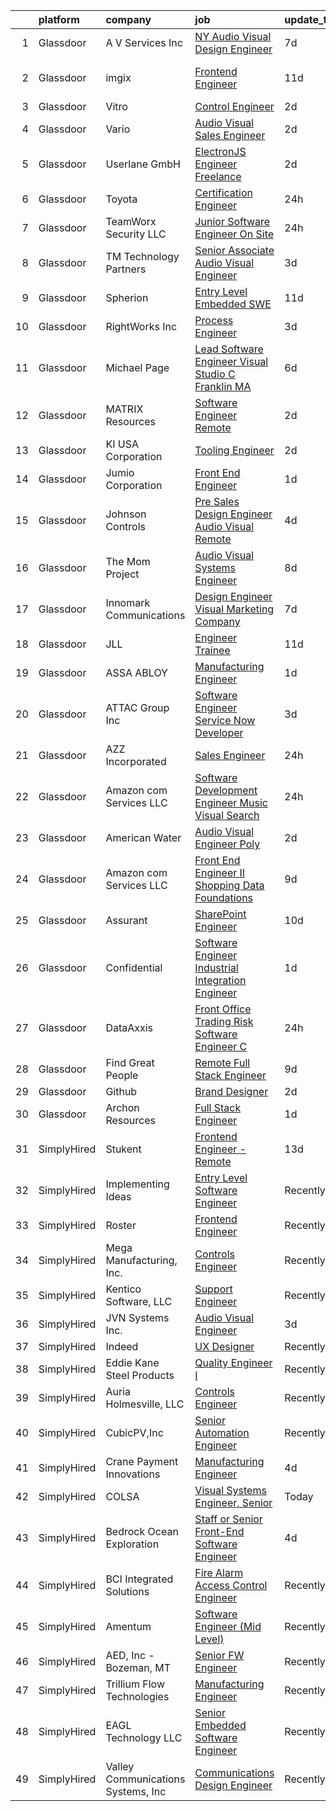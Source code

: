 

|    | platform    | company                            | job                                                                                                                                                                                                                                                                                                                                                                                                                                                                                                                                                                                                                                                                                                                                                                                                                                                                                                                                                                                                                                                                                                                                                                                                                                                                                                                                                                                                                                                           | update_time   | location                  |
|---:|:------------|:-----------------------------------|:--------------------------------------------------------------------------------------------------------------------------------------------------------------------------------------------------------------------------------------------------------------------------------------------------------------------------------------------------------------------------------------------------------------------------------------------------------------------------------------------------------------------------------------------------------------------------------------------------------------------------------------------------------------------------------------------------------------------------------------------------------------------------------------------------------------------------------------------------------------------------------------------------------------------------------------------------------------------------------------------------------------------------------------------------------------------------------------------------------------------------------------------------------------------------------------------------------------------------------------------------------------------------------------------------------------------------------------------------------------------------------------------------------------------------------------------------------------|:--------------|:--------------------------|
|  1 | Glassdoor   | A V Services Inc                   | [ NY  Audio Visual Design Engineer](https://www.glassdoor.com/partner/jobListing.htm?pos=102&ao=1110586&s=58&guid=0000018199a4fea1aecb31b25524edd9&src=GD_JOB_AD&t=SR&vt=w&ea=1&cs=1_0484f3fe&cb=1656140136575&jobListingId=1007947559108&cpc=2083F359452D1586&jrtk=3-0-1g6cq9vn0k6fj801-1g6cq9vnck24g800-66a8b7b770e9257f--6NYlbfkN0D_KRozbKJx95I3LRYgbj09bqBDFeyQG4s8tCOB31p2DLOHeGD_9cx5Wr4SHah_ZRQfeSyEbOQAUirE1_kiyaD8q5BjoHKY8YByjhRfdx7l_pMGwymlFBbA020yV0DrMBWXCrVpgnXmB1-pu1tabBOSnvrFkrpOOdAZ-lvXy7Olslc220kGdDcErfu2DMayq5qrhEYgV4ccup9Z_RJBdKDiA7Z6NeEMNU8UIuAUDk6yXf4jHxsASvpt2suxkvKl1u50ulb1OdgEykhlCvr5ZJXAfR4Ax7Loini5Ixd8HraOCy_X0ekjxCmyaVX2kTfh437Di5AiOU-Bplmv5JDAoPnYOo0To0YAQA9KeZca3UDDileaXZsz48KRV0JlTP1Afnv-pHFH5sh7nuQvBhw_grNIwLQocrdWB91BceqJrROXDg22hO-8QHr8NUrPpgQvE4D14y_-sfVufz4XeRY6HebpCFvxGtXek6VI6cbXqr2xf1IRvMDDrfgpK7QPfyUObYDKmwB_-woxXf1DirgC2FcC)                                                                                                                                                                                                                                                                                                                                                                                                                                                                                                                                                                  | 7d            | New York, NY              |
|  2 | Glassdoor   | imgix                              | [Frontend Engineer](https://www.glassdoor.com/partner/jobListing.htm?pos=119&ao=1136043&s=58&guid=0000018199a4fea1aecb31b25524edd9&src=GD_JOB_AD&t=SR&vt=w&ea=1&cs=1_902f8855&cb=1656140136577&jobListingId=1007935394759&jrtk=3-0-1g6cq9vn0k6fj801-1g6cq9vnck24g800-3cbb0eaebe09bfd8-)                                                                                                                                                                                                                                                                                                                                                                                                                                                                                                                                                                                                                                                                                                                                                                                                                                                                                                                                                                                                                                                                                                                                                                       | 11d           | San Francisco, CA         |
|  3 | Glassdoor   | Vitro                              | [Control Engineer](https://www.glassdoor.com/partner/jobListing.htm?pos=104&ao=1110586&s=58&guid=0000018199a4fea1aecb31b25524edd9&src=GD_JOB_AD&t=SR&vt=w&ea=1&cs=1_1f23b47d&cb=1656140136576&jobListingId=1007957108671&cpc=AA7790897323AD50&jrtk=3-0-1g6cq9vn0k6fj801-1g6cq9vnck24g800-d6bcee8aa424a9bc--6NYlbfkN0AtR68e5gWpPxoovZgA7Udo-dcymoK0NpHFMpIgh7LYzzV5reCnPPebyXvGsso3dFG81YE_32B95yA5XdeU3CzdN4zctUNK_HFg7Tw7MW0MDh-R7ifjPIe72dxqfB-59Zl-FOYzUgmj13o1jP70swIQNj-iABrFnEHNzXSBHukIU1cXpd_lOQ7Qmm-O0JJ2VyfZwYJvtd7DZYqM9CbiYWbqHPhDem4pdFT3SWLx-shE0nRIJ5gv7zjBFE-F55dlnG0TDoZG_nQYePIgmS19EcctMFkB7RdSxgljvuBYIH-mVi4cV6oMKp89oMtoEUomt8auIuzFAawg_UodQ4XXsk7ZchsPhM2gdrOzB-YBr7KRa0LEjbBC60Fx-P045YdnYV9bwFEb0Bn2Dhseh2VHOXriLTyH65zT8hhszLCseJVJfTVjhKqPc5Wz0xg3XceOEjEBfO1VXrxn9HAV5P-ccgZhg_VQgmqVKr5YeAUn0wjKeSuhOR4aQ29T9OO9mMeeHTtSKJZcun6F2A%3D%3D)                                                                                                                                                                                                                                                                                                                                                                                                                                                                                                                                                                                       | 2d            | Salem, OR                 |
|  4 | Glassdoor   | Vario                              | [Audio Visual Sales Engineer](https://www.glassdoor.com/partner/jobListing.htm?pos=103&ao=1110586&s=58&guid=0000018199a4fea1aecb31b25524edd9&src=GD_JOB_AD&t=SR&vt=w&ea=1&cs=1_586d3173&cb=1656140136576&jobListingId=1007957200554&cpc=DFCAFF9DFE7B86C3&jrtk=3-0-1g6cq9vn0k6fj801-1g6cq9vnck24g800-1cd875a76430fbde--6NYlbfkN0A4hgeKHdLyHgzaskNEvl2xXMVaueUT71iJOYpLYISQUMokOAxkb6e4txPs6f_S0ebvVT7mjiRIXvY5BrDZHvuKSsr0IpYfoC1TsAC_ZQuScOAhnEr9Rz-GRhmj27X-NIXUH769hQWDtwZmq8aVdcyqDKSjiBY_YyXgHRRdAo-w6Uv0R33OrIb4W-BpGXjT4ktdrxuFzt2SY1n0EjyFcgCw3TW3L5cXGElVNIkfPqqvyR3sNELrQDcrXReEKoRO9_9AUqkFbFZqHTwjpwefAYtziH06SJ1EC5Rdjypf8TBg_5Dyp5fJ4P4ASzON4L2INhqlQ5agjpdRcbVgW5J1Oe8OGWYGGO7qXy3o07sTynUbklulAjz1AQwY6qopeRUFJfXCPHpgAxCod-sD7kwR3NQrzdTjZ9-QbBrRwdya10TRMvDQdIe_P5wkjFJNvtpqa2ZdsYRWF1Imp3nexusvtl28zzQU_5GmbYod_o-Bx_kw7LIrxIkb4-Yv01QWGs5dxBwbP0c1cYJW4g%3D%3D)                                                                                                                                                                                                                                                                                                                                                                                                                                                                                                                                                                            | 2d            | Remote                    |
|  5 | Glassdoor   | Userlane GmbH                      | [ElectronJS Engineer  Freelance ](https://www.glassdoor.com/partner/jobListing.htm?pos=118&ao=1136043&s=58&guid=0000018199a4fea1aecb31b25524edd9&src=GD_JOB_AD&t=SR&vt=w&cs=1_84f3f4e1&cb=1656140136577&jobListingId=1007956526621&jrtk=3-0-1g6cq9vn0k6fj801-1g6cq9vnck24g800-e685a1c7f58ba98e-)                                                                                                                                                                                                                                                                                                                                                                                                                                                                                                                                                                                                                                                                                                                                                                                                                                                                                                                                                                                                                                                                                                                                                              | 2d            | Remote                    |
|  6 | Glassdoor   | Toyota                             | [Certification Engineer](https://www.glassdoor.com/partner/jobListing.htm?pos=121&ao=1136043&s=58&guid=0000018199a4fea1aecb31b25524edd9&src=GD_JOB_AD&t=SR&vt=w&cs=1_32e809d3&cb=1656140136578&jobListingId=1007962097619&jrtk=3-0-1g6cq9vn0k6fj801-1g6cq9vnck24g800-7a0488e73f076cba-)                                                                                                                                                                                                                                                                                                                                                                                                                                                                                                                                                                                                                                                                                                                                                                                                                                                                                                                                                                                                                                                                                                                                                                       | 24h           | Ann Arbor, MI             |
|  7 | Glassdoor   | TeamWorx Security  LLC             | [Junior Software Engineer  On Site ](https://www.glassdoor.com/partner/jobListing.htm?pos=123&ao=1136043&s=58&guid=0000018199a4fea1aecb31b25524edd9&src=GD_JOB_AD&t=SR&vt=w&ea=1&cs=1_26e5fcdd&cb=1656140136578&jobListingId=1007962729065&jrtk=3-0-1g6cq9vn0k6fj801-1g6cq9vnck24g800-6f43447fd8ce332e-)                                                                                                                                                                                                                                                                                                                                                                                                                                                                                                                                                                                                                                                                                                                                                                                                                                                                                                                                                                                                                                                                                                                                                      | 24h           | Laurel, MD                |
|  8 | Glassdoor   | TM Technology Partners             | [Senior Associate  Audio Visual Engineer](https://www.glassdoor.com/partner/jobListing.htm?pos=114&ao=1136043&s=58&guid=0000018199a4fea1aecb31b25524edd9&src=GD_JOB_AD&t=SR&vt=w&cs=1_96b16351&cb=1656140136577&jobListingId=1007955823820&jrtk=3-0-1g6cq9vn0k6fj801-1g6cq9vnck24g800-f651994018f2d4fd-)                                                                                                                                                                                                                                                                                                                                                                                                                                                                                                                                                                                                                                                                                                                                                                                                                                                                                                                                                                                                                                                                                                                                                      | 3d            | Remote                    |
|  9 | Glassdoor   | Spherion                           | [Entry Level Embedded SWE](https://www.glassdoor.com/partner/jobListing.htm?pos=110&ao=1110586&s=58&guid=0000018199a4fea1aecb31b25524edd9&src=GD_JOB_AD&t=SR&vt=w&ea=1&cs=1_6df81fea&cb=1656140136577&jobListingId=1007936100726&cpc=F4EED0218A761C36&jrtk=3-0-1g6cq9vn0k6fj801-1g6cq9vnck24g800-8ca876eb83a34a80--6NYlbfkN0AHaeY5S7ZH6ef5Hc_CeqbvuvIf954Kw-xy_wOPtwUDmCLSAeQAcrAl3Sn-tRxXzaOU5eKhSpCAOoJiG-A_8wNsqkuptpstVHlJgt-_7Ov2IKuouGIU0fQ5ROe-DmzZ-g7Uxy05FUePggwzFs-i0nBrC6NbuTuQR-u6vjCYgYxIAMs6Bf8T3xf9qzqB8oRcMvTLJ_X3GmLHf1gn9EDmwTgTc0P4MuBWZmBCEobvDZoKsh11fqvg3WfpRNht2I70xrZJd9UCPgZUpkJx72Gzpj1cQYjrsV76o6KKIsTgluDJoEuJT16L32XhCfFQdl_WBmrcHjucZ5c-WEMg7iMRmsMUr8gUfMyhP-f8iIZsvJx21_0PnTFJ_VjGigs0xm1H6EdEQ3N-3GqeJ4JD1Q-TdYMntQW4gAstPlN-mIlnrviGgH21blydJ-tGeQ4A8QVYlfmGcWWCZIdE4tjmI63loClKpvXz8ZEILw0nnoJBvbd9b4oaelhQNzCwAbUQkaMZ3Gjb0mezmcwJQQ%3D%3D)                                                                                                                                                                                                                                                                                                                                                                                                                                                                                                                                                                               | 11d           | Salt Lake City, UT        |
| 10 | Glassdoor   | RightWorks Inc                     | [Process Engineer](https://www.glassdoor.com/partner/jobListing.htm?pos=122&ao=1136043&s=58&guid=0000018199a4fea1aecb31b25524edd9&src=GD_JOB_AD&t=SR&vt=w&ea=1&cs=1_e7519f19&cb=1656140136578&jobListingId=1007954692075&jrtk=3-0-1g6cq9vn0k6fj801-1g6cq9vnck24g800-3c33596eb7ba1bff-)                                                                                                                                                                                                                                                                                                                                                                                                                                                                                                                                                                                                                                                                                                                                                                                                                                                                                                                                                                                                                                                                                                                                                                        | 3d            | Birmingham, AL            |
| 11 | Glassdoor   | Michael Page                       | [Lead Software Engineer   Visual Studio  C    Franklin  MA](https://www.glassdoor.com/partner/jobListing.htm?pos=109&ao=1110586&s=58&guid=0000018199a4fea1aecb31b25524edd9&src=GD_JOB_AD&t=SR&vt=w&cs=1_f32a60fe&cb=1656140136576&jobListingId=1007948757736&cpc=AC285F3A3ECA6BB0&jrtk=3-0-1g6cq9vn0k6fj801-1g6cq9vnck24g800-5843e0e9f0a50008--6NYlbfkN0BR3ykMnr3Vw97HK5IC0i9Uo32NXohanwqRY-CI8z69bl4xOa6Yve6w6NlWd53uNOfFpr7YxPn32AbAJZOW-49M6pGt6Me4vNU4jHcEOfsP0Absg8HjbWp3hH0pj7YhjTNvyP8y_9NuVs2QWNivPW74w1qaZmDo9ZurFB_LOzmWz0cPH4halLZfV2Tacqog_tpz6fFCrsOPcAmhw1oRSyTnQY2WypcrLs6OfNCl60vB-NwNg9VEzjnGKHr7yGlllQBWhLrx3vLT1i7cXuRTG3-v3MUC6sRoTU8H-h49dWxJNdV7hiipgbt3bphQpp-Avmn4BoXmzULMkhRgN211EyS57B8XbvPJsQAPNn3U9Vh0zUDGFtXhCQft84RJ6kjQgqfzTQnh3fzbdxj7JFddcyZ5Xyhvwn0N4pZSly7F0Pc4_n6zoKS2MRvqX3r6HbfWxywpBs7ryd5mdDyynR9aDzxSljNNz7JfkyyxzqxqPLsrsrG19I4qBWJ0FlY0MeV18pvqYKjtXkIysCRIREjm0Po3Z5AnWaW6oEd6L6YXLGGp81H_R0j_ogtPvTe9QCB_VglSsAyzsBWiOW-RPnlLu-9MxzwyfzupA8azTyoNwjBh8VwJXdb1KYvMZXxHvQSI36gpFxvsjaSSv5yXCHLHDkR6T1wE8jMnzUDIuWWRziS1MZ6xQ5RGibz_nmQ1DL92cznQ5HakVo6clyCuCn70OtXyJXi6XR4zWDR_EzubJlInEEdHVrpWrUwj0YAgYKaXjTjp4NHZCuYrCOEGvgouNi-OeuYwMU6JCroki5wh7HHikiTrfjq_MnoxtG5O2UPN1h1a4ys0B_HbhV-U_t2GjNdTtYjf4MMmL9vuShTPRnJ-SmGevFo8K68TF509WXQWEPXDF8dS_4-U1xEDrKXLEqpqhnWgVSycKjTDwO4_mxK-E-ED4aV_8EfAMbFrXVsQZUqjFvsGtF0DkkHmFdg-3yGEIVXtyH4oowme-_6cCxB5ATaBmJKnnWXrnlbgUlFFKslrcqE5oE8BdlLc9kL4Y1TIoNVrJh2ZeAQ%3D) | 6d            | Attleboro, MA             |
| 12 | Glassdoor   | MATRIX Resources                   | [Software Engineer Remote](https://www.glassdoor.com/partner/jobListing.htm?pos=111&ao=1110586&s=58&guid=0000018199a4fea1aecb31b25524edd9&src=GD_JOB_AD&t=SR&vt=w&ea=1&cs=1_3a3711b1&cb=1656140136577&jobListingId=1007958108216&cpc=C4A69CCDBB3B9599&jrtk=3-0-1g6cq9vn0k6fj801-1g6cq9vnck24g800-8068608305ccc952--6NYlbfkN0De5ppvndiyxA0pMSLQzOe_j9Mra0KF_8EhxTxOKXtZIfhM20E97mGJ28x3XA14Fw2vGxXHBg4qGNLg5cf3X6OmlyHFNNdDLVOrAWkY36_HyDNonQGELphYM3Wubmj2taHqa1AFvYcB5gll24ZSErUlz5QqCQHXOlnlkTL0lasScxcGQ5e0RLWlA-3hebg9YjkZA8IBtvEIghZYZxBybyjogGSKsKb6qJVeD2AMOLaHFgBX3vNBQ5mHFdRqKvATOh8ffH6-qsIcp60Vf784kBZ-EU-hT8mTeqObhtdpMkFaLmI2CaOlL6djSDcR8RI3heS_D-er0ZRVJB2Radq4RH17CflO0fW16dFcOqepZBI5Wt10WFzHfPuXpvmuh72cNtUJzHrF6zQ5etvZkPuiN7TbsF7QoeEeKNOzVDXKP_csRVJZO4BPItQJxr-h-F76CHKHWRceIrrB288_LgjBFm1JpBMDS_QRMDRTCNfKq5Z-4IRDkGj1DRrtxcTPf8vC_DYIECr4zq6Rl8hBnqt4kjWrrRtG3T5zpbAbw4LW7kKSIg%3D%3D)                                                                                                                                                                                                                                                                                                                                                                                                                                                                                                                                               | 2d            | Phoenix, AZ               |
| 13 | Glassdoor   | KI USA Corporation                 | [Tooling Engineer](https://www.glassdoor.com/partner/jobListing.htm?pos=101&ao=1110586&s=58&guid=0000018199a4fea1aecb31b25524edd9&src=GD_JOB_AD&t=SR&vt=w&ea=1&cs=1_7afe1075&cb=1656140136575&jobListingId=1007957272760&cpc=0D76E540772BACE7&jrtk=3-0-1g6cq9vn0k6fj801-1g6cq9vnck24g800-80d3c1c808512d19--6NYlbfkN0Dx3r3E47sSe5bB3PIy1uzBZvlB7xy2NhfhZMlxQTsxrM9CNnVPR6P6_Q8yJ-Q8QzhFoV4ekRgrx4s0oIi4sAqhO_KFCABulhQULeC2gdK6DaNjJitqQF4H9_J45dGG4j0WwZP73M87DLVfcWbXPdYA6G8JxZTfcZVR6kwibTH2DlxncfXZlSNhAlMaABPVF-P3RjjIF7kTl0HIAG5e87VwNSOY_yDjdgnMvui_VPzqqL6d_1_zDRfklFyX-2-inK3iP8WTxfvkFrC9_FFd32SzsFFHhCz8LTay3NDviy2uIghrF8_ozGXFg1u47-Nq_Ve_szsdyRi7G4qAsauJRNRmpZLhUD8KfOSoXhl0jwc8ih9uNx9MugtDI_xM71tnXj3LMp5kkaCuplwGi8d1br2IvnxTbwOYFgVrE-39EBVkvRCY-NVyjmOoU1a8B15xrqfs_FWIhaW42MYnrlIHgseKBMH4lYD-VH3FF8aX0RpZ7HvXI9bkXhtKV-nrNuow-7atjqk4BJ3MMA%3D%3D)                                                                                                                                                                                                                                                                                                                                                                                                                                                                                                                                                                                       | 2d            | Berea, KY                 |
| 14 | Glassdoor   | Jumio Corporation                  | [Front End Engineer](https://www.glassdoor.com/partner/jobListing.htm?pos=125&ao=1136043&s=58&guid=0000018199a4fea1aecb31b25524edd9&src=GD_JOB_AD&t=SR&vt=w&cs=1_17c0be54&cb=1656140136578&jobListingId=1007960270886&jrtk=3-0-1g6cq9vn0k6fj801-1g6cq9vnck24g800-fbdc726365d276c1-)                                                                                                                                                                                                                                                                                                                                                                                                                                                                                                                                                                                                                                                                                                                                                                                                                                                                                                                                                                                                                                                                                                                                                                           | 1d            | Remote                    |
| 15 | Glassdoor   | Johnson Controls                   | [Pre Sales Design Engineer  Audio Visual Remote](https://www.glassdoor.com/partner/jobListing.htm?pos=105&ao=1110586&s=58&guid=0000018199a4fea1aecb31b25524edd9&src=GD_JOB_AD&t=SR&vt=w&cs=1_25aeb315&cb=1656140136576&jobListingId=1007952143167&cpc=BC94DADD91C18169&jrtk=3-0-1g6cq9vn0k6fj801-1g6cq9vnck24g800-b3f02605dbb9b13b--6NYlbfkN0BiJjoAX1y632RJo0LgExWlQmIqESJcD9SmircHFj8EI1Q71FD2QN7UPy-wV1RweULECK8rGZdpcMgMtsPMEj30bZXTgUjCRjd0-d03T3R7Li5zA9aq2KuSMeYIhwDv1QhePEYm5fpdszIRdHK2LGb8Qgic8L2245-4rRbtk_1P8LgjjqvRuV2idzWtCNdZW_u9A--a3UsXKf0g7uXEC8RyncaTR5nRepsm6Qdb3T-p7M1N6NVESnFqwmyZsZ_GRSrOzL2vBLBYK_sEPrhTrwgrGBOhe6-fwXNhNsM45GXva0OVSbuZcvRR_4w7hEex-IAs--HRomLTZaXaigcSVkpVshiN74i7S0kqM9-32adTpZ68FCnkyzVmmsCrDZPHxHC16hRXp0RpMaJuzNoG2mPz5xKeof6xfCjP_XcfbpBoQPhdAASl578bURa81k34ohlE-jzBs16OY0SvoQlo4l18SFXeZ33SZKOn7YyI8gfZ1S_F0zYmFmJP2Q9p4TPOt6Y%3D)                                                                                                                                                                                                                                                                                                                                                                                                                                                                                                                                                                            | 4d            | Roswell, GA               |
| 16 | Glassdoor   | The Mom Project                    | [Audio Visual Systems Engineer](https://www.glassdoor.com/partner/jobListing.htm?pos=107&ao=1110586&s=58&guid=0000018199a4fea1aecb31b25524edd9&src=GD_JOB_AD&t=SR&vt=w&cs=1_069f9f8c&cb=1656140136576&jobListingId=1007944661856&cpc=9C2286EA3771AAF6&jrtk=3-0-1g6cq9vn0k6fj801-1g6cq9vnck24g800-8d297b7f42d8961c--6NYlbfkN0BDp_epf89aHDQhKpPegNJQ_ldQpEFZQsM9OcONMGxWx6pU56EKHF58QjVdAUvn2gUvpzZk9IthuvokYIcOipronJcTOcPrHT0us9tx-90wtcUD59OyDN7-U2L4baohKg5v3Y3LbFPGSAFRjIpdKMBtycb2CJB5ll9Cca1jBsFCTMBTgpybQPkymv-31eskzRDEOgJw5ZWRbB3E2z3S5ZSsSp--3BXDK6IJpvD85VeQmH75QU5t51jN3aNwvckR3JUrYwUyiYm58V2DUyRBeKJ2U35Ysya8jo42C6jFe_Myo3BZIrCETYscVf9P75TBAqEaYcd9QELjP2rtHnqt1H94h8hv5lo_Htdp_3sdkxyv36M72vMk7BalkWWE_PXZ7AQZiSEGpIVYTHRS1mysBZPK28rRUDkB0iwRoix_0ogWW0L1vv2885cP01UZ3gl-07bNjpmFsHyK1sbE9oTNNGhClhF8H5ldhYRJm90ug28cy-9Bnyxb4TBEthmVHgEpZfNNFT08h-dRf_1AQoJcBflrsCMtFNxTWwK7JVaPlXakp7JK2tfgGu4yMfH3D7ww99VodXJeVxtFvw%3D%3D)                                                                                                                                                                                                                                                                                                                                                                                                                                                                                                               | 8d            | New York, NY              |
| 17 | Glassdoor   | Innomark Communications            | [Design Engineer   Visual Marketing Company](https://www.glassdoor.com/partner/jobListing.htm?pos=129&ao=1136043&s=58&guid=0000018199a4fea1aecb31b25524edd9&src=GD_JOB_AD&t=SR&vt=w&cs=1_6d8e716f&cb=1656140136578&jobListingId=1007947449027&jrtk=3-0-1g6cq9vn0k6fj801-1g6cq9vnck24g800-635043f629117046-)                                                                                                                                                                                                                                                                                                                                                                                                                                                                                                                                                                                                                                                                                                                                                                                                                                                                                                                                                                                                                                                                                                                                                   | 7d            | Fairfield, OH             |
| 18 | Glassdoor   | JLL                                | [Engineer Trainee](https://www.glassdoor.com/partner/jobListing.htm?pos=113&ao=1136043&s=58&guid=0000018199a4fea1aecb31b25524edd9&src=GD_JOB_AD&t=SR&vt=w&cs=1_16cdd2d6&cb=1656140136577&jobListingId=1007936696944&jrtk=3-0-1g6cq9vn0k6fj801-1g6cq9vnck24g800-44457d447ddd9aee-)                                                                                                                                                                                                                                                                                                                                                                                                                                                                                                                                                                                                                                                                                                                                                                                                                                                                                                                                                                                                                                                                                                                                                                             | 11d           | Chicago, IL               |
| 19 | Glassdoor   | ASSA ABLOY                         | [Manufacturing Engineer](https://www.glassdoor.com/partner/jobListing.htm?pos=128&ao=1136043&s=58&guid=0000018199a4fea1aecb31b25524edd9&src=GD_JOB_AD&t=SR&vt=w&ea=1&cs=1_532a7c58&cb=1656140136578&jobListingId=1007959937290&jrtk=3-0-1g6cq9vn0k6fj801-1g6cq9vnck24g800-97d64387c1f03414-)                                                                                                                                                                                                                                                                                                                                                                                                                                                                                                                                                                                                                                                                                                                                                                                                                                                                                                                                                                                                                                                                                                                                                                  | 1d            | Berlin, CT                |
| 20 | Glassdoor   | ATTAC Group  Inc                   | [Software Engineer  Service Now Developer](https://www.glassdoor.com/partner/jobListing.htm?pos=108&ao=1110586&s=58&guid=0000018199a4fea1aecb31b25524edd9&src=GD_JOB_AD&t=SR&vt=w&ea=1&cs=1_c8c5cf6a&cb=1656140136577&jobListingId=1007954383390&cpc=75B6770C194DCF89&jrtk=3-0-1g6cq9vn0k6fj801-1g6cq9vnck24g800-72d6e127f59f9dc9--6NYlbfkN0CKOM210314tCtANQS10vRwwNSAhajZL99sxS6OFF0uIr_d2aBmXu0axJsjchYigiOTX2dDcBCnH6yZTIsnZ2teGqyEzFzp2iMSBexw4hqFNskNs1s_YgM4snB0bxDifA3oM7rR-80O3ZSqfSU7X5ijbwJHEzO8XFxkNr5oHK6_caLpjyLnB1d49EDZ-_iyu7jvaK9qqX0fy_Az5ebgx3_APGOtJICDDRSDn5SjB9iDIYgGW2Ar2Z5pewxRArqLEaJOsTz2HBxHE2J1OJrbfeCBn2ixBSBiH3KLt4uJVS0RB3P_DY-p3BoKm3MHrFG_CmILKin7OYdaemNNB6GYtUMNmbGhnRh45N6DV_cPds31meWHfCkp-f6jT0g64P3UcXq7moWtj77445rU2AKALFw8K73jPlTRoxo1gng8TWTC_js4s_vPB6JIG71uuRRiV-tqFi4uh0jRJYOWnGUwp7L8x1vHtm-NuFL4haAactDGl-SEt9_alhyBqk1dOyU2OfxHe_NDGMqGs92nEewrSJu_efA2ycDk67w%3D)                                                                                                                                                                                                                                                                                                                                                                                                                                                                                                                                             | 3d            | Remote                    |
| 21 | Glassdoor   | AZZ Incorporated                   | [Sales Engineer](https://www.glassdoor.com/partner/jobListing.htm?pos=115&ao=1136043&s=58&guid=0000018199a4fea1aecb31b25524edd9&src=GD_JOB_AD&t=SR&vt=w&cs=1_d6adf79f&cb=1656140136577&jobListingId=1007962749849&jrtk=3-0-1g6cq9vn0k6fj801-1g6cq9vnck24g800-0635f4642ec24548-)                                                                                                                                                                                                                                                                                                                                                                                                                                                                                                                                                                                                                                                                                                                                                                                                                                                                                                                                                                                                                                                                                                                                                                               | 24h           | Pittsburg, KS             |
| 22 | Glassdoor   | Amazon com Services LLC            | [Software Development Engineer  Music Visual Search](https://www.glassdoor.com/partner/jobListing.htm?pos=130&ao=1136043&s=58&guid=0000018199a4fea1aecb31b25524edd9&src=GD_JOB_AD&t=SR&vt=w&cs=1_f218e3bb&cb=1656140136578&jobListingId=1007961134644&jrtk=3-0-1g6cq9vn0k6fj801-1g6cq9vnck24g800-4fefe5b92c20ac62-)                                                                                                                                                                                                                                                                                                                                                                                                                                                                                                                                                                                                                                                                                                                                                                                                                                                                                                                                                                                                                                                                                                                                           | 24h           | San Francisco, CA         |
| 23 | Glassdoor   | American Water                     | [Audio Visual Engineer   Poly](https://www.glassdoor.com/partner/jobListing.htm?pos=116&ao=1136043&s=58&guid=0000018199a4fea1aecb31b25524edd9&src=GD_JOB_AD&t=SR&vt=w&cs=1_1c573bb2&cb=1656140136578&jobListingId=1007956915225&jrtk=3-0-1g6cq9vn0k6fj801-1g6cq9vnck24g800-330b8cf87b788ee4-)                                                                                                                                                                                                                                                                                                                                                                                                                                                                                                                                                                                                                                                                                                                                                                                                                                                                                                                                                                                                                                                                                                                                                                 | 2d            | Camden, NJ                |
| 24 | Glassdoor   | Amazon com Services LLC            | [Front End Engineer II  Shopping Data Foundations](https://www.glassdoor.com/partner/jobListing.htm?pos=126&ao=1136043&s=58&guid=0000018199a4fea1aecb31b25524edd9&src=GD_JOB_AD&t=SR&vt=w&cs=1_e362826f&cb=1656140136578&jobListingId=1007942618995&jrtk=3-0-1g6cq9vn0k6fj801-1g6cq9vnck24g800-8d3b875f16cff983-)                                                                                                                                                                                                                                                                                                                                                                                                                                                                                                                                                                                                                                                                                                                                                                                                                                                                                                                                                                                                                                                                                                                                             | 9d            | Remote                    |
| 25 | Glassdoor   | Assurant                           | [SharePoint Engineer](https://www.glassdoor.com/partner/jobListing.htm?pos=127&ao=1136043&s=58&guid=0000018199a4fea1aecb31b25524edd9&src=GD_JOB_AD&t=SR&vt=w&cs=1_4bc90012&cb=1656140136578&jobListingId=1007940008071&jrtk=3-0-1g6cq9vn0k6fj801-1g6cq9vnck24g800-3d9f2731ab912e64-)                                                                                                                                                                                                                                                                                                                                                                                                                                                                                                                                                                                                                                                                                                                                                                                                                                                                                                                                                                                                                                                                                                                                                                          | 10d           | Remote                    |
| 26 | Glassdoor   | Confidential                       | [Software Engineer  Industrial Integration Engineer ](https://www.glassdoor.com/partner/jobListing.htm?pos=106&ao=1110586&s=58&guid=0000018199a4fea1aecb31b25524edd9&src=GD_JOB_AD&t=SR&vt=w&ea=1&cs=1_aa4851ed&cb=1656140136576&jobListingId=1007959273724&cpc=F45C15D234B746DE&jrtk=3-0-1g6cq9vn0k6fj801-1g6cq9vnck24g800-c249822248b4dceb--6NYlbfkN0AooOFkbJtb6uXmUbSGpYBI8krv0JXgRfQB_qIpUGip4nlxLR-pOAHcaCTpiySbbkwHGuN1LodF9yfMo_9iVR2ClNycslAbLJt6J0mED8x0RTSPiPAAs4hjG7ET_F_9YmG8DIIj1H2_cdkE5mwPa0kUBjNXJAg1vTVx3e27-CDpnoVwdoXqqGAFPyV7yyoymiIZnxPuNDeMVpB2TOB8mrza521VcdNwG66B5Irn3_6CSvjO5D8y6d340mQafpYHdATa5eiuDP6ZHn20sqQL4glP4NpMxM8Vvka2DGa7OH5Zsygr6F8T2mqOSY7SjYn_pGsLXKHi5O4xYOXCdXoVBCikcM8qWFJmhdLJk4hV7XJt-bmxO55PIon8KVKJzFZzTaCSj-rLxL_agWDxfXeoT_vX-4VFu1gl6GAsSc84FRxENsMkbiLn9Oh-Evm1zCVUqJwpouil5yyI0PT6BaihSBCV1oEF0TKgSM6W-csug9qt5WOt2a7WE8tHrmwV2GbTG5YY0oE7g4pxJBpwHRvEOlNk)                                                                                                                                                                                                                                                                                                                                                                                                                                                                                                                                                | 1d            | Winter Park, FL           |
| 27 | Glassdoor   | DataAxxis                          | [Front Office Trading   Risk Software Engineer  C  ](https://www.glassdoor.com/partner/jobListing.htm?pos=117&ao=1136043&s=58&guid=0000018199a4fea1aecb31b25524edd9&src=GD_JOB_AD&t=SR&vt=w&ea=1&cs=1_90454773&cb=1656140136577&jobListingId=1007961437551&jrtk=3-0-1g6cq9vn0k6fj801-1g6cq9vnck24g800-2328c5e6674d3354-)                                                                                                                                                                                                                                                                                                                                                                                                                                                                                                                                                                                                                                                                                                                                                                                                                                                                                                                                                                                                                                                                                                                                      | 24h           | New York, NY              |
| 28 | Glassdoor   | Find Great People                  | [Remote Full Stack Engineer](https://www.glassdoor.com/partner/jobListing.htm?pos=112&ao=1110586&s=58&guid=0000018199a4fea1aecb31b25524edd9&src=GD_JOB_AD&t=SR&vt=w&ea=1&cs=1_6f46bc24&cb=1656140136577&jobListingId=1007941877320&cpc=9908D8D4413DBB8A&jrtk=3-0-1g6cq9vn0k6fj801-1g6cq9vnck24g800-5bded719c7eaa10d--6NYlbfkN0AB_wwm9c7mTJ6mF64Z4C4YaWvUN0ue2WMj8uKqDGvbSUpQdFC8tKXzAleKNXG88hZ073tKn5cZSPVD-DSi4trtPg4MIDM5HoEYFjYUg9Vjl7m0gdVCVWl_mSaanasvuFWURzfF4XD35UfXqeoMI6GuzZ1eFQ4GAtQHLk44NyRg9_YmgkGTrs9WkeiQ_x3UP5uyrqi_t2n7ZrCac3nN_JGMSQmvAoMZqOsT616aQwk9DMDG-_ekrHesHEVUlYXHzQSQ4ONZuNvLDg7OkLa0euiDoPrhjRu3hO0_Jbiz8WkWD_DMNrDTVDNp5Srt_0faNg9w8QRdG03_L4SRhz-Tb5QurgMsSdhtzlS-AAU9vPyyxnTn-OjIKsHvwyfqCy_sDwSvzwt_mho67_Eb7tJtxNcA9vstBn7KAa4OdQ5rrVH1WGoleOHa_uULlSMWAHLRJl1pZB8ktCR4lSoJArNcnSqUFL3FUzo3TZxgruKYN89bWRhL4oJ46M2O98LWQu16YDDhxx4Mr2i2ydGSZ60eYTD1)                                                                                                                                                                                                                                                                                                                                                                                                                                                                                                                                                                         | 9d            | Remote                    |
| 29 | Glassdoor   | Github                             | [Brand Designer](https://www.glassdoor.com/partner/jobListing.htm?pos=120&ao=1136043&s=58&guid=0000018199a4fea1aecb31b25524edd9&src=GD_JOB_AD&t=SR&vt=w&cs=1_f13d69e9&cb=1656140136578&jobListingId=1007957287973&jrtk=3-0-1g6cq9vn0k6fj801-1g6cq9vnck24g800-5a966aaeafda2f22-)                                                                                                                                                                                                                                                                                                                                                                                                                                                                                                                                                                                                                                                                                                                                                                                                                                                                                                                                                                                                                                                                                                                                                                               | 2d            | Remote                    |
| 30 | Glassdoor   | Archon Resources                   | [Full Stack Engineer](https://www.glassdoor.com/partner/jobListing.htm?pos=124&ao=1136043&s=58&guid=0000018199a4fea1aecb31b25524edd9&src=GD_JOB_AD&t=SR&vt=w&ea=1&cs=1_d415ed82&cb=1656140136578&jobListingId=1007959523504&jrtk=3-0-1g6cq9vn0k6fj801-1g6cq9vnck24g800-7ffb3cfda1df0988-)                                                                                                                                                                                                                                                                                                                                                                                                                                                                                                                                                                                                                                                                                                                                                                                                                                                                                                                                                                                                                                                                                                                                                                     | 1d            | Remote                    |
| 31 | SimplyHired | Stukent                            | [Frontend Engineer - Remote](https://www.simplyhired.com/job/JEwZniQ5bbORD0o2R6JnMiyL_XKGBiPx51je9ZVqanRO5tM-X-lkhg?q=visual+engineer)                                                                                                                                                                                                                                                                                                                                                                                                                                                                                                                                                                                                                                                                                                                                                                                                                                                                                                                                                                                                                                                                                                                                                                                                                                                                                                                        | 13d           | Idaho Falls, ID           |
| 32 | SimplyHired | Implementing Ideas                 | [Entry Level Software Engineer](https://www.simplyhired.com/job/cfwPEP7aT61EKJxtlPQ9WkfOiVe4ed-kFvmc4kzYI24Gq3hhJLxR_Q?q=visual+engineer)                                                                                                                                                                                                                                                                                                                                                                                                                                                                                                                                                                                                                                                                                                                                                                                                                                                                                                                                                                                                                                                                                                                                                                                                                                                                                                                     | Recently      | Orem, UT                  |
| 33 | SimplyHired | Roster                             | [Frontend Engineer](https://www.simplyhired.com/job/sG3x3X_PfMGqwuhQ7ddK67y3kFEf4qd8p0ZnRCJoqEAECSU8q1GUEA?q=visual+engineer)                                                                                                                                                                                                                                                                                                                                                                                                                                                                                                                                                                                                                                                                                                                                                                                                                                                                                                                                                                                                                                                                                                                                                                                                                                                                                                                                 | Recently      | New York State            |
| 34 | SimplyHired | Mega Manufacturing, Inc.           | [Controls Engineer](https://www.simplyhired.com/job/A-PuLvSL_MSX4LQRH98oIWQQrXj2TQ7eGS_jFvpYgV-Fy8o4GRfiNw?q=visual+engineer)                                                                                                                                                                                                                                                                                                                                                                                                                                                                                                                                                                                                                                                                                                                                                                                                                                                                                                                                                                                                                                                                                                                                                                                                                                                                                                                                 | Recently      | Rockford, IL              |
| 35 | SimplyHired | Kentico Software, LLC              | [Support Engineer](https://www.simplyhired.com/job/eDsqLWtJS0PJktrpimBHpMlmyU3LT_JgCLyguW0Dmu6Y5q0LXmnPnw?q=visual+engineer)                                                                                                                                                                                                                                                                                                                                                                                                                                                                                                                                                                                                                                                                                                                                                                                                                                                                                                                                                                                                                                                                                                                                                                                                                                                                                                                                  | Recently      | Remote                    |
| 36 | SimplyHired | JVN Systems Inc.                   | [Audio Visual Engineer](https://www.simplyhired.com/job/DXjdSRKKs36tDJvDCvFU72IZAdzLWbyCtQ6q_kcDFpsNqvhEFFLIDQ?q=visual+engineer)                                                                                                                                                                                                                                                                                                                                                                                                                                                                                                                                                                                                                                                                                                                                                                                                                                                                                                                                                                                                                                                                                                                                                                                                                                                                                                                             | 3d            | Deer Park, NY             |
| 37 | SimplyHired | Indeed                             | [UX Designer](https://www.simplyhired.com/job/pW2VL-yr-73EwXFzzqPctN7Y_VEAytb3IOv_Ax2Rq27Uy4InUCgHqg?q=visual+engineer)                                                                                                                                                                                                                                                                                                                                                                                                                                                                                                                                                                                                                                                                                                                                                                                                                                                                                                                                                                                                                                                                                                                                                                                                                                                                                                                                       | Recently      | United States             |
| 38 | SimplyHired | Eddie Kane Steel Products          | [Quality Engineer I](https://www.simplyhired.com/job/Oah94OjFlDmEw6k337ln8J6ff2e1JhXPuxAodln80cIgc-DlkxuUkQ?q=visual+engineer)                                                                                                                                                                                                                                                                                                                                                                                                                                                                                                                                                                                                                                                                                                                                                                                                                                                                                                                                                                                                                                                                                                                                                                                                                                                                                                                                | Recently      | Ahoskie, NC               |
| 39 | SimplyHired | Auria Holmesville, LLC             | [Controls Engineer](https://www.simplyhired.com/job/H9ySpmzmX41Kf7rJJ0QB-GNk_MmlHglemE5OHIkVFEeemfRG1kNQKw?q=visual+engineer)                                                                                                                                                                                                                                                                                                                                                                                                                                                                                                                                                                                                                                                                                                                                                                                                                                                                                                                                                                                                                                                                                                                                                                                                                                                                                                                                 | Recently      | Holmesville, OH           |
| 40 | SimplyHired | CubicPV,Inc                        | [Senior Automation Engineer](https://www.simplyhired.com/job/uASmelIB8yC3IA4zjxkT9OVEZ68WTExJl2vbpy1q008VC_TE-xt5xQ?q=visual+engineer)                                                                                                                                                                                                                                                                                                                                                                                                                                                                                                                                                                                                                                                                                                                                                                                                                                                                                                                                                                                                                                                                                                                                                                                                                                                                                                                        | Recently      | Bedford, MA               |
| 41 | SimplyHired | Crane Payment Innovations          | [Manufacturing Engineer](https://www.simplyhired.com/job/KrLNCUAH_3kgpvZk16jNOl_TOKMdcGGEnOO_AuRLx6x2UasvagcJAw?q=visual+engineer)                                                                                                                                                                                                                                                                                                                                                                                                                                                                                                                                                                                                                                                                                                                                                                                                                                                                                                                                                                                                                                                                                                                                                                                                                                                                                                                            | 4d            | Williston, SC             |
| 42 | SimplyHired | COLSA                              | [Visual Systems Engineer, Senior](https://www.simplyhired.com/job/5LnApvRx9-vlEqy1d-BmEoyq9ortU-vF2PdxsYiNLjubo_7njX-eKg?q=visual+engineer)                                                                                                                                                                                                                                                                                                                                                                                                                                                                                                                                                                                                                                                                                                                                                                                                                                                                                                                                                                                                                                                                                                                                                                                                                                                                                                                   | Today         | Dayton, OH                |
| 43 | SimplyHired | Bedrock Ocean Exploration          | [Staff or Senior Front-End Software Engineer](https://www.simplyhired.com/job/L-aUmsfCsepo4V_bRBKQjNSIo7rK5N3QKL2YSrx-v7fwZPAUnvBPSw?q=visual+engineer)                                                                                                                                                                                                                                                                                                                                                                                                                                                                                                                                                                                                                                                                                                                                                                                                                                                                                                                                                                                                                                                                                                                                                                                                                                                                                                       | 4d            | New York, NY +3 locations |
| 44 | SimplyHired | BCI Integrated Solutions           | [Fire Alarm Access Control Engineer](https://www.simplyhired.com/job/Pq0EMsEZTaU3QO8asTLl_XvBqNzaaR984e01M5cAc3KdXDZuSFfv8A?q=visual+engineer)                                                                                                                                                                                                                                                                                                                                                                                                                                                                                                                                                                                                                                                                                                                                                                                                                                                                                                                                                                                                                                                                                                                                                                                                                                                                                                                | Recently      | Tampa, FL                 |
| 45 | SimplyHired | Amentum                            | [Software Engineer (Mid Level)](https://www.simplyhired.com/job/pE-SjcX7eT0llPcxXt3ALLpY3OUzqJ-rHbCae0daU-relpLlXHpzIQ?q=visual+engineer)                                                                                                                                                                                                                                                                                                                                                                                                                                                                                                                                                                                                                                                                                                                                                                                                                                                                                                                                                                                                                                                                                                                                                                                                                                                                                                                     | Recently      | Dahlgren, VA              |
| 46 | SimplyHired | AED, Inc - Bozeman, MT             | [Senior FW Engineer](https://www.simplyhired.com/job/zINmUZXgScoXXgS_gyiF3t60esMGL8VWIM8nJ8Kv2CvxPHXAK-fHew?q=visual+engineer)                                                                                                                                                                                                                                                                                                                                                                                                                                                                                                                                                                                                                                                                                                                                                                                                                                                                                                                                                                                                                                                                                                                                                                                                                                                                                                                                | Recently      | Bozeman, MT               |
| 47 | SimplyHired | Trillium Flow Technologies         | [Manufacturing Engineer](https://www.simplyhired.com/job/R5OumYuk9WNefwGpQyCL7SXOKM9CE_p0gDtG8T--6feNE51vCLdT2Q?q=visual+engineer)                                                                                                                                                                                                                                                                                                                                                                                                                                                                                                                                                                                                                                                                                                                                                                                                                                                                                                                                                                                                                                                                                                                                                                                                                                                                                                                            | Recently      | Fresno, CA                |
| 48 | SimplyHired | EAGL Technology LLC                | [Senior Embedded Software Engineer](https://www.simplyhired.com/job/NRRLlY71XTwxn_6ghOkoDVqUm-CRYtq1XwytwTuYQvGMi8LxjjIksw?q=visual+engineer)                                                                                                                                                                                                                                                                                                                                                                                                                                                                                                                                                                                                                                                                                                                                                                                                                                                                                                                                                                                                                                                                                                                                                                                                                                                                                                                 | Recently      | Albuquerque, NM           |
| 49 | SimplyHired | Valley Communications Systems, Inc | [Communications Design Engineer](https://www.simplyhired.com/job/AUo7E07w2klkxUe_MpJEXKAe3q6D53g2ij9loL_ldPaRLYQDHOrlRg?q=visual+engineer)                                                                                                                                                                                                                                                                                                                                                                                                                                                                                                                                                                                                                                                                                                                                                                                                                                                                                                                                                                                                                                                                                                                                                                                                                                                                                                                    | Recently      | Chicopee, MA              |